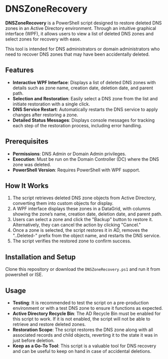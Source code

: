 # DNSZoneRecovery

**DNSZoneRecovery** is a PowerShell script designed to restore deleted DNS zones in an Active Directory environment. Through an intuitive graphical interface (WPF), it allows users to view a list of deleted DNS zones and select zones for recovery with ease.

This tool is intended for DNS administrators or domain administrators who need to recover DNS zones that may have been accidentally deleted. 

## Features
- **Interactive WPF Interface**: Displays a list of deleted DNS zones with details such as zone name, creation date, deletion date, and parent path.
- **Selection and Restoration**: Easily select a DNS zone from the list and initiate restoration with a single click.
- **DNS Service Restart**: Automatically restarts the DNS service to apply changes after restoring a zone.
- **Detailed Status Messages**: Displays console messages for tracking each step of the restoration process, including error handling.

## Prerequisites
- **Permissions**: DNS Admin or Domain Admin privileges.
- **Execution**: Must be run on the Domain Controller (DC) where the DNS zone was deleted.
- **PowerShell Version**: Requires PowerShell with WPF support.

## How It Works
1. The script retrieves deleted DNS zone objects from Active Directory, converting them into custom objects for display.
2. A WPF interface displays these zones in a DataGrid, with columns showing the zone’s name, creation date, deletion date, and parent path.
3. Users can select a zone and click the "Backup" button to restore it. Alternatively, they can cancel the action by clicking "Cancel."
4. Once a zone is selected, the script restores it in AD, removes the "..Deleted-" prefix from the object name, and restarts the DNS service.
5. The script verifies the restored zone to confirm success.

## Installation and Setup
Clone this repository or download the `DNSZoneRecovery.ps1` and run it from powershell or ISE.

## Usage
- **Testing**: It is recommended to test the script on a pre-production environment or with a test DNS zone to ensure it functions as expected.
- **Active Directory Recycle Bin**: The AD Recycle Bin must be enabled for this script to work. If it is not enabled, the script will not be able to retrieve and restore deleted zones.
- **Restoration Scope**: The script restores the DNS zone along with all associated records and child objects, reverting it to the state it was in just before deletion.
- **Keep as a Go-To Tool**: This script is a valuable tool for DNS recovery and can be useful to keep on hand in case of accidental deletions.
